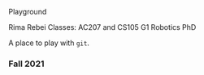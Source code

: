 Playground

Rima Rebei
Classes: AC207 and CS105
G1 Robotics PhD

A place to play with `git`.

### Fall 2021
